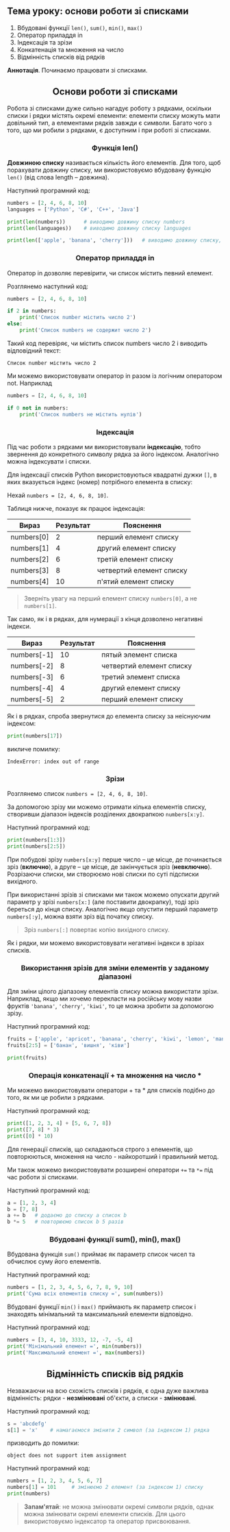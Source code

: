 ## Тема уроку: основи роботи зі списками

1. Вбудовані функції `len()`, `sum()`, `min()`, `max()`
2. Оператор приладдя in
3. Індексація та зрізи
4. Конкатенація та множення на число
5. Відмінність списків від рядків

**Аннотація**. Починаємо працювати зі списками.

<h2 align="center"><b>Основи роботи зі списками</b></h2>

Робота зі списками дуже сильно нагадує роботу з рядками, оскільки списки і рядки містять окремі елементи: елементи списку можуть мати довільний тип, а елементами рядків завжди є символи. Багато чого з того, що ми робили з рядками, є доступним і при роботі зі списками.

<h3 align="center"><b>Функція len()</b></h3>

**Довжиною списку** називається кількість його елементів. Для того, щоб порахувати довжину списку, ми використовуємо вбудовану функцію `len()` (від слова length – довжина).

Наступний програмний код:
```python
numbers = [2, 4, 6, 8, 10]
languages = ['Python', 'C#', 'C++', 'Java']

print(len(numbers))      # виводимо довжину списку numbers
print(len(languages))    # виводимо довжину списку languages

print(len(['apple', 'banana', 'cherry']))   # виводимо довжину списку, що складається з 3 елементів

```
<h3 align="center"><b>Оператор приладдя in</b></h3>

Оператор in дозволяє перевірити, чи список містить певний елемент.

Розглянемо наступний код:

```python
numbers = [2, 4, 6, 8, 10]

if 2 in numbers:
    print('Список number містить число 2')
else:
    print('Список numbers не содержит число 2')
```

Такий код перевіряє, чи містить список numbers число 2 і виводить відповідний текст:

`Список number містить число 2`

Ми можемо використовувати оператор in разом із логічним оператором not. Наприклад

```python
numbers = [2, 4, 6, 8, 10]

if 0 not in numbers:
    print('Список numbers не містить нулів')
```

<h3 align="center"><b>Індексація</b></h3>

Під час роботи з рядками ми використовували **індексацію**, тобто звернення до конкретного символу рядка за його індексом. Аналогічно можна індексувати і списки.

Для індексації списків Python використовуються квадратні дужки `[]`, в яких вказується індекс (номер) потрібного елемента в списку:

Нехай `numbers = [2, 4, 6, 8, 10]`.

Таблиця нижче, показує як працює індексація:

Вираз | Результат | Пояснення
--|--|--
numbers[0] |	2 |	перший елемент списку
numbers[1] |	4 |	другий елемент списку
numbers[2] |	6 |	третій елемент списку
numbers[3] |	8 |	четвертий елемент списку
numbers[4] |	10 |	п'ятий елемент списку

> Зверніть увагу на перший елемент списку `numbers[0]`, а не `numbers[1]`.

Так само, як і в рядках, для нумерації з кінця дозволено негативні індекси.

Вираз | Результат | Пояснення
--|--|--
numbers[-1] |	10 |	пятый элемент списка
numbers[-2] |	8 |	четвертий елемент списку
numbers[-3] |	6 |	третий элемент списка
numbers[-4] |	4 |	другий елемент списку
numbers[-5] |	2 |	перший елемент списку

Як і в рядках, спроба звернутися до елемента списку за неіснуючим індексом:

```python
print(numbers[17])
```

викличе помилку:

`IndexError: index out of range`

<h3 align="center"><b>Зрізи</b></h3>

Розглянемо список `numbers = [2, 4, 6, 8, 10]`.

За допомогою зрізу ми можемо отримати кілька елементів списку, створивши діапазон індексів розділених двокрапкою `numbers[x:y]`.

Наступний програмний код:
```python
print(numbers[1:3])
print(numbers[2:5])

```
При побудові зрізу `numbers[x:y]` перше число – це місце, де починається зріз (**включно**), а друге – це місце, де закінчується зріз (**невключно**). Розрізаючи списки, ми створюємо нові списки по суті підсписки вихідного.

При використанні зрізів зі списками ми також можемо опускати другий параметр у зрізі `numbers[x:]` (але поставити двокрапку), тоді зріз береться до кінця списку. Аналогічно якщо опустити перший параметр `numbers[:y]`, можна взяти зріз від початку списку.

> Зріз `numbers[:]` повертає копію вихідного списку.

Як і рядки, ми можемо використовувати негативні індекси в зрізах списків.

<h3 align="center"><b>Використання зрізів для зміни елементів у заданому діапазоні</b></h3>

Для зміни цілого діапазону елементів списку можна використати зрізи. Наприклад, якщо ми хочемо перекласти на російську мову назви фруктів `'banana'`, `'cherry'`, `'kiwi'`, то це можна зробити за допомогою зрізу.

Наступний програмний код:
```python
fruits = ['apple', 'apricot', 'banana', 'cherry', 'kiwi', 'lemon', 'mango']
fruits[2:5] = ['банан', 'вишня', 'ківи']

print(fruits)

```
<h3 align="center"><b>Операція конкатенації + та множення на число *</b></h3>

Ми можемо використовувати оператори + та * для списків подібно до того, як ми це робили з рядками.

Наступний програмний код:
```python
print([1, 2, 3, 4] + [5, 6, 7, 8])
print([7, 8] * 3)
print([0] * 10)

```
Для генерації списків, що складаються строго з елементів, що повторюються, множення на число - найкоротший і правильний метод.

Ми також можемо використовувати розширені оператори `+=` та `*=` під час роботи зі списками.

Наступний програмний код:
```python
a = [1, 2, 3, 4]
b = [7, 8]
a += b   # додаємо до списку a список b
b *= 5   # повторюємо список b 5 разів

```
<h3 align="center"><b>Вбудовані функції sum(), min(), max()</b></h3>

Вбудована функція `sum()` приймає як параметр список чисел та обчислює суму його елементів.

Наступний програмний код:
```python
numbers = [1, 2, 3, 4, 5, 6, 7, 8, 9, 10]
print('Сума всіх елементів списку =', sum(numbers))

```
Вбудовані функції `min()` і `max()` приймають як параметр список і знаходять мінімальний та максимальний елементи відповідно.

Наступний програмний код:
```python
numbers = [3, 4, 10, 3333, 12, -7, -5, 4]
print('Мінімальний елемент =', min(numbers))
print('Максимальний елемент =', max(numbers))

```
<h2 align="center"><b>Відмінність списків від рядків</b></h2>

Незважаючи на всю схожість списків і рядків, є одна дуже важлива відмінність: рядки - **незмінювані** об'єкти, а списки - **змінювані**.

Наступний програмний код:

```python
s = 'abcdefg'
s[1] = 'x'    # намагаємося змінити 2 символ (за індексом 1) рядка
```

призводить до помилки:

`object does not support item assignment`

Наступний програмний код:




```python
numbers = [1, 2, 3, 4, 5, 6, 7]
numbers[1] = 101     # змінюємо 2 елемент (за індексом 1) списку
print(numbers)
```
> **Запам'ятай**: не можна змінювати окремі символи рядків, однак можна змінювати окремі елементи списків. Для цього використовуємо індексатор та оператор присвоювання.
